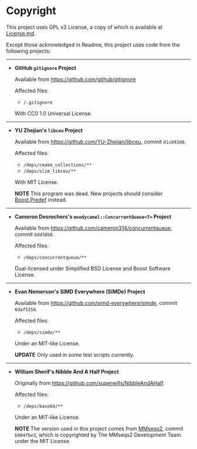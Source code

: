 # Copyright

This project uses GPL v3 License, a copy of which is available at [License.md](../License.md).

Except those acknowledged in Readme, this project uses code from the following projects:

---

- **GitHub `gitignore` Project**

  Available from <https://github.com/github/gitignore>

  Affected files:

  - `/.gitignore`

  With CC0 1.0 Universal License.

---

- **YU Zhejian's `libceu` Project**

  Available from <https://github.com/YU-Zhejian/libceu>, commit `d1c043d8`.

  Affected files:

  - `/deps/cmake_collections/**`
  - `/deps/slim_libceu/**`
  
  With MIT License.

  **NOTE** This program was dead. New projects should consider [Boost.Predef](https://www.boost.org/doc/libs/1_87_0/libs/predef/doc/index.html) instead.

---

- **Cameron Desrochers's `moodycamel::ConcurrentQueue<T>` Project**

  Available from <https://github.com/cameron314/concurrentqueue>, commit `6dd38b8`.

  Affected files:

  - `/deps/concurrentqueue/**`

  Dual-licensed under Simplified BSD License and Boost Software License.

---

- **Evan Nemerson's SIMD Everywhere (SIMDe) Project**

  Available from <https://github.com/simd-everywhere/simde>, commit `6daf5356`.

  Affected files:

  - `/deps/simde/**`

  Under an MIT-like License.

  **UPDATE** Only used in some test scripts currently.

---

- **William Sherif's Nibble And A Half Project**

  Originally from <https://github.com/superwills/NibbleAndAHalf>.

  Affected files:

  - `/deps/base64/**`

  Under an MIT-like License.

  **NOTE** The version used in this project comes from [MMseqs2](https://github.com/soedinglab/MMseqs2), commit `b804fbe3`, which is copyrighted by The MMseqs2 Development Team under the MIT License.
